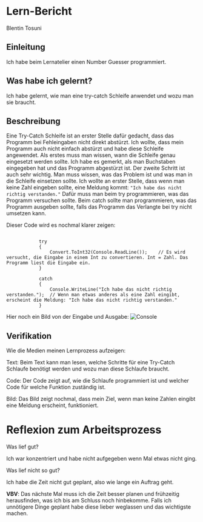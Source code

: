 # Lern-Bericht
Blentin Tosuni

## Einleitung

Ich habe beim Lernatelier einen Number Guesser programmiert.

## Was habe ich gelernt?

Ich habe gelernt, wie man eine try-catch Schleife anwendet und wozu man sie braucht.

## Beschreibung

Eine Try-Catch Schleife ist an erster Stelle dafür gedacht, dass das Programm bei Fehleingaben nicht direkt abstürzt. Ich wollte, dass mein Programm auch nicht einfach abstürzt und habe diese Schleife angewendet. Als erstes muss man wissen, wann die Schleife genau eingesetzt werden sollte. Ich habe es gemerkt, als man Buchstaben eingegeben hat und das Programm abgestürzt ist. Der zweite Schritt ist auch sehr wichtig. Man muss wissen, was das Problem ist und was man in die Schleife einsetzen sollte. Ich wollte an erster Stelle, dass wenn man keine Zahl eingeben sollte, eine Meldung kommt: ```"Ich habe das nicht richtig verstanden."``` Dafür muss man beim try programmieren, was das Programm versuchen sollte. Beim catch sollte man programmieren, was das Programm ausgeben sollte, falls das Programm das Verlangte bei try nicht umsetzen kann. 

Dieser Code wird es nochmal klarer zeigen:

```Csharp

            try
            {
                Convert.ToInt32(Console.ReadLine());    // Es wird versucht, die Eingabe in einem Int zu convertieren. Int = Zahl. Das Programm liest die Eingabe ein.
            }

            catch
            {
                Console.WriteLine("Ich habe das nicht richtig verstanden.");  // Wenn man etwas anderes als eine Zahl eingibt, erscheint die Meldung: "Ich habe das nicht richtig verstanden."
            }
```

Hier noch ein Bild von der Eingabe und Ausgabe: 
![Console](https://user-images.githubusercontent.com/111045987/191703425-aea984f5-9e86-4883-b990-667cda309a33.png)

## Verifikation

Wie die Medien meinen Lernprozess aufzeigen: 

Text: Beim Text kann man lesen, welche Schritte für eine Try-Catch Schlaufe benötigt werden und wozu man diese Schlaufe braucht.

Code: Der Code zeigt auf, wie die Schlaufe programmiert ist und welcher Code für welche Funktion zuständig ist.

Bild: Das Bild zeigt nochmal, dass mein Ziel, wenn man keine Zahlen eingibt eine Meldung erscheint, funktioniert.

# Reflexion zum Arbeitsprozess

Was lief gut?

Ich war konzentriert und habe nicht aufgegeben wenn Mal etwas nicht ging.

Was lief nicht so gut?

Ich habe die Zeit nicht gut geplant, also wie lange ein Auftrag geht.

**VBV**: Das nächste Mal muss ich die Zeit besser planen und frühzeitig herausfinden, was ich bis am Schluss noch hinbekomme. Falls ich unnötigere Dinge geplant habe diese lieber weglassen und das wichtigste machen.
